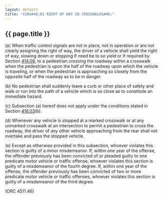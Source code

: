 ```yaml
---
layout: default 
title: "416&#46;01 RIGHT OF WAY IN CROSSWALK&#46;"
---
```


{{ page.title }}
----------------

​(a) When traffic control signals are not in place, not in operation or
are not clearly assigning the right of way, the driver of a vehicle
shall yield the right of way, slowing down or stopping if need be to so
yield or if required by Section [414.09](1dfd512e.html), to a pedestrian
crossing the roadway within a crosswalk when the pedestrian is upon the
half of the roadway upon which the vehicle is traveling, or when the
pedestrian is approaching so closely from the opposite half of the
roadway as to be in danger.

​(b) No pedestrian shall suddenly leave a curb or other place of safety
and walk or run into the path of a vehicle which is so close as to
constitute an immediate hazard.

​(c) Subsection (a) hereof does not apply under the conditions stated in
Section [416.03](1e5325f0.html)(b).

​(d) Whenever any vehicle is stopped at a marked crosswalk or at any
unmarked crosswalk at an intersection to permit a pedestrian to cross
the roadway, the driver of any other vehicle approaching from the rear
shall not overtake and pass the stopped vehicle.

​(e) Except as otherwise provided in this subsection, whoever violates
this section is guilty of a minor misdemeanor. If, within one year of
the offense, the offender previously has been convicted of or pleaded
guilty to one predicate motor vehicle or traffic offense, whoever
violates this section is guilty of a misdemeanor of the fourth degree.
If, within one year of the offense, the offender previously has been
convicted of two or more predicate motor vehicle or traffic offenses,
whoever violates this section is guilty of a misdemeanor of the third
degree.

(ORC 4511.46)
